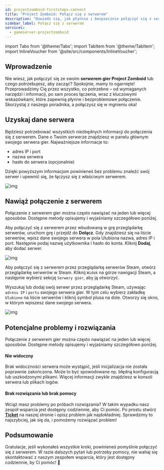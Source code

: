 ```yaml
---
id: projectzomboid-firststeps-connect
title: "Project Zomboid: Połącz się z serwerem"
description: "Dowiedz się, jak płynnie i bezpiecznie połączyć się z serwerem Project Zomboid dzięki niezbędnym wskazówkom i krokom → Sprawdź teraz"
sidebar_label: Połącz się z serwerem
services:
  - gameserver-projectzomboid
---
```


import Tabs from '@theme/Tabs';
import TabItem from '@theme/TabItem';
import InlineVoucher from '@site/src/components/InlineVoucher';


## Wprowadzenie
Nie wiesz, jak połączyć się ze swoim **serwerem gier Project Zomboid** lub czego potrzebujesz, aby zacząć? Spokojnie, mamy to ogarnięte! Przeprowadzimy Cię przez wszystko, co potrzebne – od wymaganych narzędzi i informacji, po sam proces łączenia, wraz z kluczowymi wskazówkami, które zapewnią płynne i bezproblemowe połączenie. Skorzystaj z naszego poradnika, a połączysz się w mgnieniu oka!

<InlineVoucher />



## Uzyskaj dane serwera


Będziesz potrzebować wszystkich niezbędnych informacji do połączenia się z serwerem. Dane o Twoim serwerze znajdziesz w panelu głównym swojego serwera gier. Najważniejsze informacje to:

- adres IP i port
- nazwa serwera
- hasło do serwera (opcjonalnie)


Dzięki powyższym informacjom powinieneś bez problemu znaleźć swój serwer i upewnić się, że łączysz się z właściwym serwerem.

![img](https://screensaver01.zap-hosting.com/index.php/s/9ENCi6gY6H7TY5p/preview)

## Nawiąż połączenie z serwerem


Połączenie z serwerem gier można często nawiązać na jeden lub więcej sposobów. Dostępne metody opisujemy i wyjaśniamy szczegółowo poniżej.

<Tabs>
    <TabItem value="connect_solution_server_browser_ingame" label="Przeglądarka serwerów (w grze)" default>

Aby połączyć się z serwerem przez wbudowaną w grę przeglądarkę serwerów, uruchom grę i przejdź do **Dołącz**. Gdy znajdziesz się na liście serwerów, wpisz dane swojego serwera w pola Ulubiona nazwa, adres IP i port. Następnie podaj nazwę użytkownika i hasło do konta. Kliknij **Dodaj**, aby dodać serwer. 

![img](https://screensaver01.zap-hosting.com/index.php/s/dDgzzbFzr6TwYNP/download)

</TabItem>

<TabItem value="connect_solution_server_browser_steam" label="Przeglądarka serwerów (Steam)">



Aby połączyć się z serwerem przez przeglądarkę serwerów Steam, otwórz przeglądarkę serwerów w Steam. Kliknij `Widok` na górze nawigacji Steam, a następnie wybierz sekcję `Serwery gier`, aby ją otworzyć. 

Wyszukaj lub dodaj swój serwer przez przeglądarkę Steam, używając `adresu IP` i `portu` swojego serwera gier. W tym celu wybierz zakładkę `Ulubione` na liście serwerów i kliknij symbol plusa na dole. Otworzy się okno, w którym wpiszesz dane swojego serwera. 

![img](https://screensaver01.zap-hosting.com/index.php/s/MMsokw2ZyCreeCN/download)

</TabItem>


</Tabs>



## Potencjalne problemy i rozwiązania


Połączenie z serwerem gier można często nawiązać na jeden lub więcej sposobów. Dostępne metody opisujemy i wyjaśniamy szczegółowo poniżej.

#### Nie widoczny


Brak widoczności serwera może wystąpić, jeśli inicjalizacja nie została poprawnie zakończona. Może to być spowodowane np. błędną konfiguracją lub uszkodzonymi plikami. Więcej informacji zwykle znajdziesz w konsoli serwera lub plikach logów.



#### Brak rozwiązania lub brak pomocy


Wciąż masz problemy po próbach rozwiązania? W takim wypadku nasz zespół wsparcia jest dostępny codziennie, aby Ci pomóc. Po prostu stwórz **[Ticket](https://zap-hosting.com/en/customer/support/)** na naszej stronie i opisz problem jak najdokładniej. Sprawdzimy to najszybciej, jak się da, i pomożemy rozwiązać problem!



## Podsumowanie

Gratulacje, jeśli wykonałeś wszystkie kroki, powinieneś pomyślnie połączyć się z serwerem. W razie dalszych pytań lub potrzeby pomocy, nie wahaj się skontaktować z naszym zespołem wsparcia, który jest dostępny codziennie, by Ci pomóc! 🙂




<InlineVoucher />